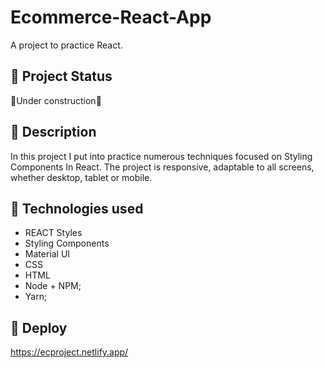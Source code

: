 # Ecommerce-React-App

A project to practice React.


## :dart: Project Status
:hammer:Under construction:hammer:	

## :memo: Description
In this project I put into practice numerous techniques focused on Styling Components In React.
The project is responsive, adaptable to all screens, whether desktop, tablet or mobile.


## :wrench: Technologies used
* REACT Styles
* Styling Components
* Material UI
* CSS
* HTML
*  Node + NPM;
* Yarn;


## :rocket: Deploy
https://ecproject.netlify.app/

